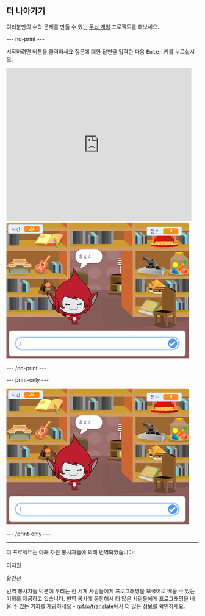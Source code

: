 ## 더 나아가기

여러분만의 수학 문제를 만들 수 있는 [두뇌 게임](https://projects.raspberrypi.org/ko-KR/projects/brain-game?utm_source=pathway&utm_medium=whatnext&utm_campaign=projects) 프로젝트를 해보세요.

--- no-print ---

시작하려면 버튼을 클릭하세요 질문에 대한 답변을 입력한 다음 <kbd>Enter</kbd> 키를 누르십시오.

<div class="scratch-preview">
  <iframe allowtransparency="true" width="485" height="402" src="https://scratch.mit.edu/projects/embed/250234955/?autostart=false" frameborder="0" scrolling="no"></iframe>
  <img src="images/brain-final.png">
</div>

--- /no-print ---

--- print-only ---

![두뇌 게임](images/brain-final.png)

--- /print-only ---


***
이 프로젝트는 아래 자원 봉사자들에 의해 번역되었습니다:

이지원

황인선

번역 봉사자들 덕분에 우리는 전 세계 사람들에게 프로그래밍을 모국어로 배울 수 있는 기회를 제공하고 있습니다. 번역 봉사에 동참해서 더 많은 사람들에게 프로그래밍을 배울 수 있는 기회를 제공하세요 - [rpf.io/translate](https://rpf.io/translate)에서 더 많은 정보를 확인하세요.